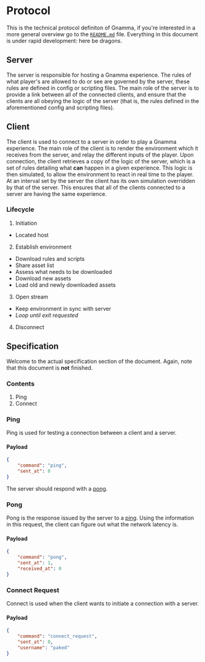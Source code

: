 # Protocol

This is the technical protocol definiton of Gnamma, if you're interested in a more general overview go to the [`README.md`](README.md) file. Everything in this document is under rapid development: here be dragons.

## Server

The server is responsible for hosting a Gnamma experience. The rules of what player's are allowed to do or see are governed by the server, these rules are defined in config or scripting files. The main role of the server is to provide a link between all of the connected clients, and ensure that the clients are all obeying the logic of the server (that is, the rules defined in the aforementioned config and scripting files).

## Client

The client is used to connect to a server in order to play a Gnamma experience. The main role of the client is to render the environment which it receives from the server, and relay the different inputs of the player. Upon connection, the client retrieves a copy of the logic of the server, which is a set of rules detailing what **can** happen in a given experience. This logic is then simulated, to allow the environment to react in real time to the player. At an interval set by the server the client has its own simulation overridden by that of the server. This ensures that all of the clients connected to a server are having the same experience.

### Lifecycle

1. Initiation
  - Located host
2. Establish environment
  - Download rules and scripts
  - Share asset list
  - Assess what needs to be downloaded
  - Download new assets
  - Load old and newly downloaded assets
3. Open stream
  - Keep environment in sync with server
  - *Loop until exit requested*
4. Disconnect

## Specification

Welcome to the actual specification section of the document. Again, note that this document is **not** finished.

### Contents

1. Ping
2. Connect

### Ping

Ping is used for testing a connection between a client and a server.

#### Payload

```json
{
    "command": "ping",
    "sent_at": 0
}
```

The server should respond with a [pong](#pong).

### Pong

Pong is the response issued by the server to a [ping](#ping). Using the information in this request, the client can figure out what the network latency is.

#### Payload

```json
{
    "command": "pong",
    "sent_at": 1,
    "received_at": 0
}
```

### Connect Request

Connect is used when the client wants to initiate a connection with a server.

#### Payload

```json
{
    "command": "connect_request",
    "sent_at": 0,
    "username": "paked"
}
```
